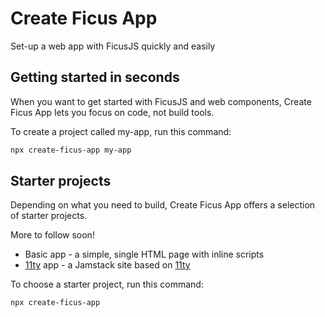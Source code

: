 # Create Ficus App

Set-up a web app with FicusJS quickly and easily

## Getting started in seconds

When you want to get started with FicusJS and web components, Create Ficus App lets you focus on code, not build tools.

To create a project called my-app, run this command:

```bash
npx create-ficus-app my-app
```

## Starter projects

Depending on what you need to build, Create Ficus App offers a selection of starter projects.

More to follow soon!

- Basic app - a simple, single HTML page with inline scripts
- [11ty](https://www.11ty.dev/) app - a Jamstack site based on [11ty](https://www.11ty.dev/)

To choose a starter project, run this command:

```bash
npx create-ficus-app
```
